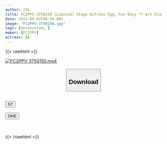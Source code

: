 ```yaml
---
author: j91
title: FC2PPV 3750150 [Limited] Stage Actress Egg, Too Busy ** Art Student. Frustration Explodes After A Long Time Sex! The Gcup Lewd Body That Attacks The Raw Cock At The Woman On Top Posture Rolls Up! One More Time ♪ One Vaginal Cum Shot Is Not Enough! ? Consecutive Saddle Defeat! ! [cen]
date: 2023-09-01T00:59:00Z
image: "FC2PPV-3750150.jpg"
tags: [Uncensored, ]
maker: [FC2PPV]
actress: []
---
```



{{< rawhtml >}}

<div class="video" data-videoid="vzYV2xeaD9tLK2">
    <a href="javascript:;">
        <img src="https://my.j91.asia/posts/FC2PPV-3750150/FC2PPV-3750150.jpg" width="WIDTH" height="HEIGHT" alt="FC2PPV-3750150.mp4" loading="lazy">
    </a>
</div>

<script type="text/javascript" src="https://j91.asia/asset/on-demand-st.js"></script>

<br>
  <link rel="stylesheet" href="https://j91.asia/asset/bs5.css">
  
  <center>
  <button class="btn btn-primary" type="button" data-bs-toggle="collapse" data-bs-target=".multi-collapse" aria-expanded="false" aria-controls="multiCollapseExample1 multiCollapseExample2"><h2>Download</h2></button></center>
</p>
<div class="row">
  <div class="col">
    <div class="collapse multi-collapse" id="multiCollapseExample1">
      <div class="card card-body">
	      	      <br>
<div class="buttons">  
<a href="https://streamtape.to/v/vzYV2xeaD9tLK2"><button class="btn-hover color-3"><i class="fa fa-download"></i> ST</button></a></div>
    </div>
  </div>
</div>
  <div class="col">
    <div class="collapse multi-collapse" id="multiCollapseExample2">
      <div class="card card-body">
	      <br>
<div class="buttons">
    <a href="https://oneupload.to/2cnpmw242e77"><button class="btn-hover color-9"><i class="fa fa-download"></i> ONE</button></a></div>
<br><br>
      </div>
    </div>
  </div>
</div>

{{< /rawhtml >}}